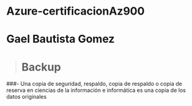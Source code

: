 # Azure-certificacionAz900
# Gael Bautista Gomez
># Backup
###- Una copia de seguridad, respaldo, copia de respaldo o copia de reserva en ciencias de la información e informática es una copia de los datos originales
